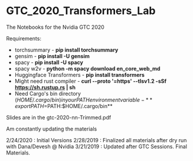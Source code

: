 # GTC_2020_Transformers_Lab
The Notebooks for the Nvidia GTC 2020

Requirements:
* torchsummary - **pip install torchsummary**
* gensim - **pip install -U gensim**
* spacy - **pip install -U spacy**
* spacy w2v - **python -m spacy download en_core_web_md**
* Huggingface Transformers - **pip install transformers**
* Might need rust compiler - **curl --proto '=https' --tlsv1.2 -sSf https://sh.rustup.rs | sh**
* Need Cargo's bin directory ($HOME/.cargo/bin) in your PATH environment variable - **export PATH=$PATH:$HOME/.cargo/bin**

Slides are in the gtc-2020-nn-Trimmed.pdf

Am constantly updating the materials

2/24/2020 : Initial Versions
2/28/2019 : Finalized all materials after dry run with Dana/Devesh @ Nvidia
3/21/2019 : Updated after GTC Sessions. Final Materials.

